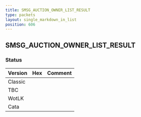 ```yaml
---
title: SMSG_AUCTION_OWNER_LIST_RESULT
type: packets
layout: single_markdown_in_list
position: 606
---
```


## SMSG_AUCTION_OWNER_LIST_RESULT

### Status

Version | Hex | Comment
---------- | ---------- | ---------- 
Classic |  |  
TBC |  |  
WotLK |  |  
Cata |  |  
